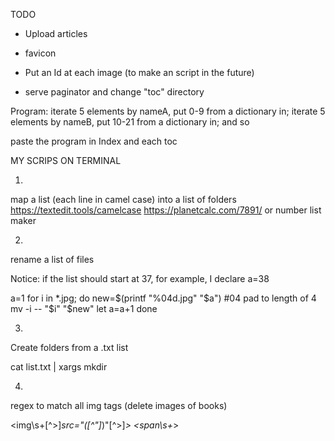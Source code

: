 

TODO

- Upload articles
- favicon
- Put an Id at each image (to make an script in the future)

- serve paginator and change "toc" directory

Program: 
iterate 5 elements by nameA, put 0-9 from a dictionary in;
iterate 5 elements by nameB, put 10-21 from a dictionary in;
and so

paste the program in Index and each toc 



MY SCRIPS ON TERMINAL

1.
map a list (each line in camel case) into a list of folders
https://textedit.tools/camelcase
https://planetcalc.com/7891/ or number list maker

2.
rename a list of files

Notice: if the list should start at 37, for example, I declare a=38

a=1
for i in *.jpg; do
  new=$(printf "%04d.jpg" "$a") #04 pad to length of 4
  mv -i -- "$i" "$new"
  let a=a+1
done

3.
Create folders from a .txt list

cat list.txt | xargs mkdir

4.
regex to match all img tags (delete images of books)

<img\s+[^>]*src="([^"]*)"[^>]*>
<span\s+*>






